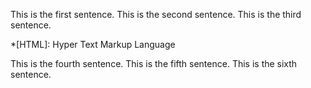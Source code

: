 This is the first sentence.
This is the second sentence.
This is the third sentence.

*[HTML]: Hyper Text Markup Language

This is the fourth sentence.
This is the fifth sentence.
This is the sixth sentence.
